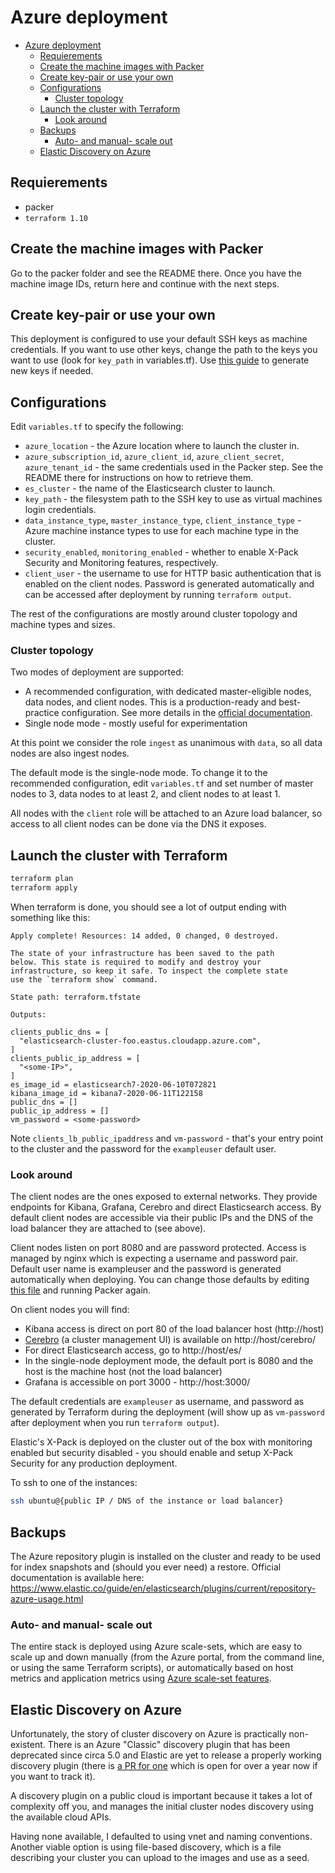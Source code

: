 # Azure deployment

<!--ts-->
   * [Azure deployment](#azure-deployment)
      * [Requierements](#requierements)
      * [Create the machine images with Packer](#create-the-machine-images-with-packer)
      * [Create key-pair or use your own](#create-key-pair-or-use-your-own)
      * [Configurations](#configurations)
         * [Cluster topology](#cluster-topology)
      * [Launch the cluster with Terraform](#launch-the-cluster-with-terraform)
         * [Look around](#look-around)
      * [Backups](#backups)
         * [Auto- and manual- scale out](#auto--and-manual--scale-out)
      * [Elastic Discovery on Azure](#elastic-discovery-on-azure)

<!-- Added by: jose, at: Sat 13 Jun 00:02:42 CEST 2020 -->

<!--te-->


## Requierements

- packer
- `terraform 1.10`

## Create the machine images with Packer

Go to the packer folder and see the README there. Once you have the machine image IDs, return here and continue with the next steps.

## Create key-pair or use your own

This deployment is configured to use your default SSH keys as machine credentials. If you want to use other keys, change the path to the keys you want to use (look for `key_path` in variables.tf). Use [this guide](https://help.github.com/articles/generating-a-new-ssh-key-and-adding-it-to-the-ssh-agent/) to generate new keys if needed.

## Configurations

Edit `variables.tf` to specify the following:

* `azure_location` - the Azure location where to launch the cluster in.
* `azure_subscription_id`, `azure_client_id`, `azure_client_secret`, `azure_tenant_id` - the same credentials used in the Packer step. See the README there for instructions on how to retrieve them.
* `es_cluster` - the name of the Elasticsearch cluster to launch.
* `key_path` - the filesystem path to the SSH key to use as virtual machines login credentials.
* `data_instance_type`, `master_instance_type`, `client_instance_type` - Azure machine instance types to use for each machine type in the cluster.
* `security_enabled`, `monitoring_enabled` - whether to enable X-Pack Security and Monitoring features, respectively.
* `client_user` - the username to use for HTTP basic authentication that is enabled on the client nodes. Password is generated automatically and can be accessed after deployment by running `terraform output`.

The rest of the configurations are mostly around cluster topology and  machine types and sizes.

### Cluster topology

Two modes of deployment are supported:

* A recommended configuration, with dedicated master-eligible nodes, data nodes, and client nodes. This is a production-ready and best-practice configuration. See more details in the [official documentation](https://www.elastic.co/guide/en/elasticsearch/reference/current/modules-node.html).
* Single node mode - mostly useful for experimentation

At this point we consider the role `ingest` as unanimous with `data`, so all data nodes are also ingest nodes.

The default mode is the single-node mode. To change it to the recommended configuration, edit `variables.tf` and set number of master nodes to 3, data nodes to at least 2, and client nodes to at least 1.

All nodes with the `client` role will be attached to an Azure load balancer, so access to all client nodes can be done via the DNS it exposes.

## Launch the cluster with Terraform

```bash
terraform plan
terraform apply
```

When terraform is done, you should see a lot of output ending with something like this:

```
Apply complete! Resources: 14 added, 0 changed, 0 destroyed.

The state of your infrastructure has been saved to the path
below. This state is required to modify and destroy your
infrastructure, so keep it safe. To inspect the complete state
use the `terraform show` command.

State path: terraform.tfstate

Outputs:

clients_public_dns = [
  "elasticsearch-cluster-foo.eastus.cloudapp.azure.com",
]
clients_public_ip_address = [
  "<some-IP>",
]
es_image_id = elasticsearch7-2020-06-10T072821
kibana_image_id = kibana7-2020-06-11T122158
public_dns = []
public_ip_address = []
vm_password = <some-password>
```

Note `clients_lb_public_ipaddress` and `vm-password` - that's your entry point to the cluster and the password for the `exampleuser` default user.

### Look around

The client nodes are the ones exposed to external networks. They provide endpoints for Kibana, Grafana, Cerebro and direct Elasticsearch access. By default client nodes are accessible via their public IPs and the DNS of the load balancer they are attached to (see above).

Client nodes listen on port 8080 and are password protected. Access is managed by nginx which is expecting a username and password pair. Default user name is exampleuser and the password is generated automatically when deploying. You can change those defaults by editing [this file](https://github.com/synhershko/elasticsearch-cloud-deploy/blob/master/packer/install-nginx.sh) and running Packer again.

On client nodes you will find:

* Kibana access is direct on port 80 of the load balancer host (http://host)
* [Cerebro](https://github.com/lmenezes/cerebro) (a cluster management UI) is available on http://host/cerebro/
* For direct Elasticsearch access, go to http://host/es/
* In the single-node deployment mode, the default port is 8080 and the host is the machine host (not the load balancer)
* Grafana is accessible on port 3000 - http://host:3000/

The default credentials are `exampleuser` as username, and password as generated by Terraform during the deployment (will show up as `vm-password` after deployment when you run `terraform output`).

Elastic's X-Pack is deployed on the cluster out of the box with monitoring enabled but security disabled - you should enable and setup X-Pack Security for any production deployment.

To ssh to one of the instances:

```bash
ssh ubuntu@{public IP / DNS of the instance or load balancer}
```

## Backups

The Azure repository plugin is installed on the cluster and ready to be used for index snapshots and (should you ever need) a restore. Official documentation is available here: https://www.elastic.co/guide/en/elasticsearch/plugins/current/repository-azure-usage.html

### Auto- and manual- scale out

The entire stack is deployed using Azure scale-sets, which are easy to scale up and down manually (from the Azure portal, from the command line, or using the same Terraform scripts), or automatically based on host metrics and application metrics using [Azure scale-set features](https://docs.microsoft.com/en-us/azure/virtual-machine-scale-sets/virtual-machine-scale-sets-autoscale-overview).

## Elastic Discovery on Azure

Unfortunately, the story of cluster discovery on Azure is practically non-existent. There is an Azure "Classic" discovery plugin that has been deprecated since circa 5.0 and Elastic are yet to release a properly working discovery plugin (there is [a PR for one](https://github.com/elastic/elasticsearch/pull/22679) which is open for over a year now if you want to track it).

A discovery plugin on a public cloud is important because it takes a lot of complexity off you, and manages the initial cluster nodes discovery using the available cloud APIs.

Having none available, I defaulted to using vnet and naming conventions. Another viable option is using file-based discovery, which is a file describing your cluster you can upload to the images and use as a seed.
